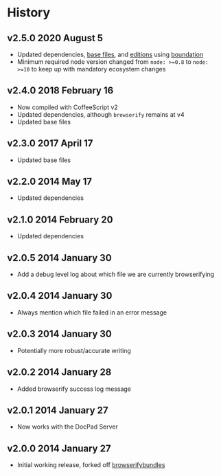 # History

## v2.5.0 2020 August 5

-   Updated dependencies, [base files](https://github.com/bevry/base), and [editions](https://editions.bevry.me) using [boundation](https://github.com/bevry/boundation)
-   Minimum required node version changed from `node: >=0.8` to `node: >=10` to keep up with mandatory ecosystem changes

## v2.4.0 2018 February 16

-   Now compiled with CoffeeScript v2
-   Updated dependencies, although `browserify` remains at v4
-   Updated base files

## v2.3.0 2017 April 17

-   Updated base files

## v2.2.0 2014 May 17

-   Updated dependencies

## v2.1.0 2014 February 20

-   Updated dependencies

## v2.0.5 2014 January 30

-   Add a debug level log about which file we are currently browserifying

## v2.0.4 2014 January 30

-   Always mention which file failed in an error message

## v2.0.3 2014 January 30

-   Potentially more robust/accurate writing

## v2.0.2 2014 January 28

-   Added browserify success log message

## v2.0.1 2014 January 27

-   Now works with the DocPad Server

## v2.0.0 2014 January 27

-   Initial working release, forked off [browserifybundles](http://docpad.org/p/browserifybundles)
